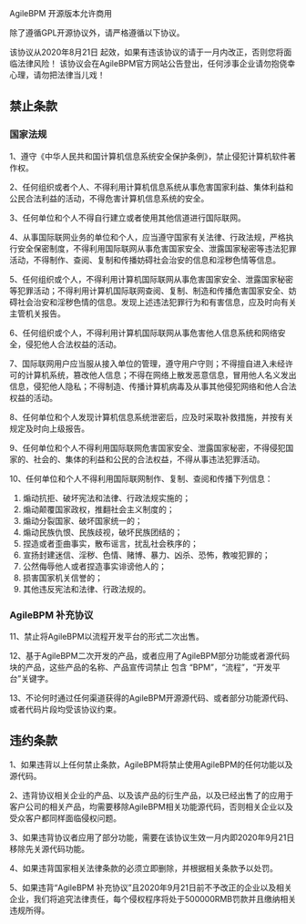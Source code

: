 AgileBPM 开源版本允许商用

除了遵循GPL开源协议外，请严格遵循以下协议。

该协议从2020年8月21日 起效，如果有违该协议的请于一月内改正，否则您将面临法律风险！
该协议会在AgileBPM官方网站公告登出，任何涉事企业请勿抱侥幸心理，请勿把法律当儿戏！

## 禁止条款

### 国家法规

1、遵守《中华人民共和国计算机信息系统安全保护条例》，禁止侵犯计算机软件著作权。

2、任何组织或者个人、不得利用计算机信息系统从事危害国家利益、集体利益和公民合法利益的活动，不得危害计算机信息系统的安全。

3、任何单位和个人不得自行建立或者使用其他信道进行国际联网。

4、从事国际联网业务的单位和个人，应当遵守国家有关法律、行政法规，严格执行安全保密制度，不得利用国际联网从事危害国家安全、泄露国家秘密等违法犯罪活动，不得制作、查阅、复制和传播妨碍社会治安的信息和淫秽色情等信息。

5、任何组织或个人，不得利用计算机国际联网从事危害国家安全、泄露国家秘密等犯罪活动；不得利用计算机国际联网查阅、复制、制造和传播危害国家安全、妨碍社会治安和淫秽色情的信息。发现上述违法犯罪行为和有害信息，应及时向有关主管机关报告。

6、任何组织或个人，不得利用计算机国际联网从事危害他人信息系统和网络安全，侵犯他人合法权益的活动。

7、国际联网用户应当服从接入单位的管理，遵守用户守则；不得擅自进入未经许可的计算机系统，篡改他人信息；不得在网络上散发恶意信息，冒用他人名义发出信息，侵犯他人隐私；不得制造、传播计算机病毒及从事其他侵犯网络和他人合法权益的活动。

8、任何单位和个人发现计算机信息系统泄密后，应及时采取补救措施，并按有关规定及时向上级报告。

9、任何单位和个人不得利用国际联网危害国家安全、泄露国家秘密，不得侵犯国家的、社会的、集体的利益和公民的合法权益，不得从事违法犯罪活动。

10、任何单位和个人不得利用国际联网制作、复制、查阅和传播下列信息：

1. 煽动抗拒、破坏宪法和法律、行政法规实施的；
2. 煽动颠覆国家政权，推翻社会主义制度的；
3. 煽动分裂国家、破坏国家统一的；
4. 煽动民族仇恨、民族歧视，破坏民族团结的；
5. 捏造或者歪曲事实，散布谣言，扰乱社会秩序的；
6. 宣扬封建迷信、淫秽、色情、赌博、暴力、凶杀、恐怖，教唆犯罪的；
7. 公然侮辱他人或者捏造事实诽谤他人的；
8. 损害国家机关信誉的；
9. 其他违反宪法和法律、行政法规的。

### AgileBPM 补充协议
11、禁止将AgileBPM以流程开发平台的形式二次出售。

12、基于AgileBPM二次开发的产品，或者应用了AgileBPM部分功能或者源代码块的产品，这些产品的名称、产品宣传词禁止 包含 “BPM”，“流程”，“开发平台”关键字。

13、不论何时通过任何渠道获得的AgileBPM开源源代码、或者部分功能源代码、或者代码片段均受该协议约束。

## 违约条款
1、如果违背以上任何禁止条款，AgileBPM将禁止使用AgileBPM的任何功能以及源代码。

2、违背协议相关企业的产品、以及该产品的衍生产品，以及已经出售了的应用于客户公司的相关产品，均需要移除AgileBPM相关功能源代码，否则相关企业以及受众客户都同样面临侵权问题。

3、如果违背协议者应用了部分功能，需要在该协议生效一月内即2020年9月21日移除先关源代码功能。

4、如果违背国家相关法律条款的必须立即删除，并根据相关条款予以处罚。

5、如果违背“AgileBPM 补充协议”且2020年9月21日前不予改正的企业以及相关企业，我们将追究法律责任，每个侵权程序将处于500000RMB罚款并且缴纳相关违规所得。